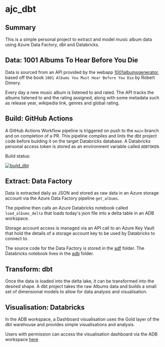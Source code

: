 # ajc_dbt

## Summary

This is a simple personal project to extract and model music album data using Azure Data Factory, dbt and Databricks.

## Data: 1001 Albums To Hear Before You Die

Data is sourced from an API provided by the webapp [1001albumsgenerator](https://1001albumsgenerator.com/), based off
the book `1001 Albums You Must Hear Before You Die` by Robert Dimery.

Every day a new music album is listened to and rated. The API tracks the albums listened to and the rating assigned,
along with some metadata such as release year, wikipedia link, genres and global rating.

## Build: GitHub Actions

A GitHub Actions Workflow pipeline is triggered on push to the `main` branch and on completion of a PR. This pipeline
compiles and lints the dbt project code before building it on the target Databricks database. A Databricks personal
access token is stored as an environment variable called `ADBTOKEN`.

Build status:

[![build_dbt](https://github.com/andrewcrosher/ajc_dbt/actions/workflows/build_dbt.yml/badge.svg)](https://github.com/andrewcrosher/ajc_dbt/actions/workflows/build_dbt.yml)

## Extract: Data Factory

Data is extracted daily as JSON and stored as raw data in an Azure storage account via the Azure Data Factory
pipeline `get_albums`.

The pipeline then calls an Azure Databricks notebook called `load_albums_delta` that loads today's json file into a 
delta table in an ADB workspace. 

Storage account access is managed via an API call to an Azure Key Vault that hold the details of a storage account
key to be used by Databricks to connect to.

The source code for the Data Factory is stored in the [adf](./adf/) folder. The Databricks notebook lives in the
[adb](/adb/) folder.

## Transform: dbt

Once the data is loaded into the delta lake, it can be transformed into the desired shape. A dbt project takes the
raw Albums data and builds a small set of dimensional models to allow for data analysis and
visualisation. 

## Visualisation: Databricks

In the ADB workspace, a Dashboard visualisation uses the Gold layer of the dbt warehouse and provides simple
visualisations and analysis.

Users with permission can access the visualisation dashboard via the ADB workspace [here](https://adb-2359489148887710.10.azuredatabricks.net/dashboardsv3/01ef83092f1b1403b7967bea7000d543/published?o=2359489148887710)
